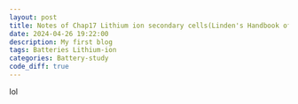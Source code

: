 ```yaml
---
layout: post
title: Notes of Chap17 Lithium ion secondary cells(Linden's Handbook of Batteries)
date: 2024-04-26 19:22:00
description: My first blog
tags: Batteries Lithium-ion 
categories: Battery-study
code_diff: true
---
```


lol